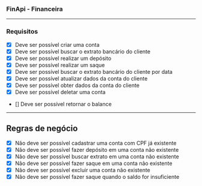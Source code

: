 ### FinApi - Financeira

---

### Requisitos

- [x] Deve ser possível criar uma conta  
- [x] Deve ser possível buscar o extrato bancário do cliente  
- [x] Deve ser possível realizar um depósito  
- [x] Deve ser possível realizar um saque  
- [x] Deve ser possível buscar o extrato bancário do cliente por data  
- [x] Deve ser possível atualizar dados da conta do cliente  
- [x] Deve ser possível obter dados da conta do cliente  
- [x] Deve ser possível deletar uma conta  
- [] Deve ser possível retornar o balance

---

## Regras de negócio  
- [x] Não deve ser possível cadastrar uma conta com CPF já existente  
- [x] Não deve ser possível fazer depósito em uma conta não existente  
- [x] Não deve ser possível buscar extrato em uma conta não existente  
- [x] Não deve ser possível fazer saque em uma conta não existente  
- [x] Não deve ser possível excluir uma conta não existente  
- [x] Não deve ser possível fazer saque quando o saldo for insuficiente  